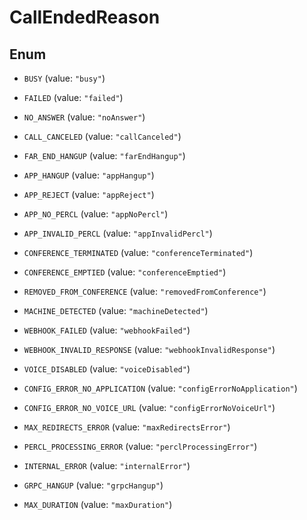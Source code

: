 

# CallEndedReason

## Enum


* `BUSY` (value: `"busy"`)

* `FAILED` (value: `"failed"`)

* `NO_ANSWER` (value: `"noAnswer"`)

* `CALL_CANCELED` (value: `"callCanceled"`)

* `FAR_END_HANGUP` (value: `"farEndHangup"`)

* `APP_HANGUP` (value: `"appHangup"`)

* `APP_REJECT` (value: `"appReject"`)

* `APP_NO_PERCL` (value: `"appNoPercl"`)

* `APP_INVALID_PERCL` (value: `"appInvalidPercl"`)

* `CONFERENCE_TERMINATED` (value: `"conferenceTerminated"`)

* `CONFERENCE_EMPTIED` (value: `"conferenceEmptied"`)

* `REMOVED_FROM_CONFERENCE` (value: `"removedFromConference"`)

* `MACHINE_DETECTED` (value: `"machineDetected"`)

* `WEBHOOK_FAILED` (value: `"webhookFailed"`)

* `WEBHOOK_INVALID_RESPONSE` (value: `"webhookInvalidResponse"`)

* `VOICE_DISABLED` (value: `"voiceDisabled"`)

* `CONFIG_ERROR_NO_APPLICATION` (value: `"configErrorNoApplication"`)

* `CONFIG_ERROR_NO_VOICE_URL` (value: `"configErrorNoVoiceUrl"`)

* `MAX_REDIRECTS_ERROR` (value: `"maxRedirectsError"`)

* `PERCL_PROCESSING_ERROR` (value: `"perclProcessingError"`)

* `INTERNAL_ERROR` (value: `"internalError"`)

* `GRPC_HANGUP` (value: `"grpcHangup"`)

* `MAX_DURATION` (value: `"maxDuration"`)



